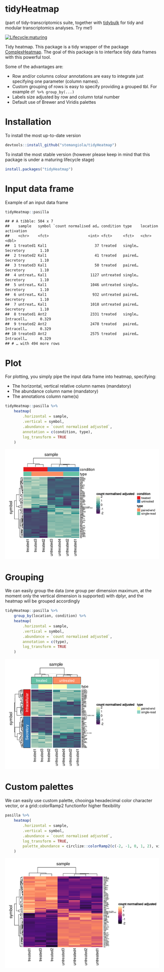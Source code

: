 tidyHeatmap
================

(part of tidy-transcriptomics suite, together with [tidybulk](github.com/stemangiola/tidybulk) for tidy and modular transcriptomics analyses. Try me!)

<!-- badges: start -->

[![Lifecycle:maturing](https://img.shields.io/badge/lifecycle-maturing-blue.svg)](https://www.tidyverse.org/lifecycle/#maturing)
<!-- badges: end -->

Tidy heatmap. This package is a tidy wrapper of the package
[ComplexHeatmap](https://bioconductor.org/packages/release/bioc/html/ComplexHeatmap.html).
The goal of this package is to interface tidy data frames with this
powerful tool.

Some of the advantages are:

  - Row and/or columns colour annotations are easy to integrate just
    specifying one parameter (column names).
  - Custom grouping of rows is easy to specify providing a grouped tbl.
    For example `df %>% group_by(...)`
  - Labels size adjusted by row and column total number
  - Default use of Brewer and Viridis palettes

# Installation

To install the most up-to-date version

``` r
devtools::install_github("stemangiola/tidyHeatmap")
```

To install the most stable version (however please keep in mind that
this package is under a maturing lifecycle stage)

``` r
install.packages("tidyHeatmap")
```

# Input data frame

Example of an input data frame

``` r
tidyHeatmap::pasilla
```

    ## # A tibble: 504 x 7
    ##    sample   symbol `count normalised ad… condition type    location   activation
    ##    <chr>    <fct>                  <int> <fct>     <fct>   <chr>           <dbl>
    ##  1 treated1 Kal1                      37 treated   single… Secretory       1.10 
    ##  2 treated2 Kal1                      41 treated   paired… Secretory       1.10 
    ##  3 treated3 Kal1                      50 treated   paired… Secretory       1.10 
    ##  4 untreat… Kal1                    1127 untreated single… Secretory       1.10 
    ##  5 untreat… Kal1                    1046 untreated single… Secretory       1.10 
    ##  6 untreat… Kal1                     932 untreated paired… Secretory       1.10 
    ##  7 untreat… Kal1                    1018 untreated paired… Secretory       1.10 
    ##  8 treated1 Ant2                    2331 treated   single… Intracell…      0.329
    ##  9 treated2 Ant2                    2478 treated   paired… Intracell…      0.329
    ## 10 treated3 Ant2                    2575 treated   paired… Intracell…      0.329
    ## # … with 494 more rows

# Plot

For plotting, you simply pipe the input data frame into heatmap,
specifying:

  - The horizontal, vertical relative column names (mandatory)
  - The abundance column name (mandatory)
  - The annotations column name(s)

<!-- end list -->

``` r
tidyHeatmap::pasilla %>%
    heatmap(
        .horizontal = sample,
        .vertical = symbol,
        .abundance = `count normalised adjusted`,
        annotation = c(condition, type),
        log_transform = TRUE
    )
```

![](README_files/figure-gfm/unnamed-chunk-5-1.png)<!-- -->

# Grouping

We can easily group the data (one group per dimension maximum, at the
moment only the vertical dimension is supported) with dplyr, and the
heatmap will be grouped accordingly

``` r
tidyHeatmap::pasilla %>%
    group_by(location, condition) %>%
    heatmap(
        .horizontal = sample,
        .vertical = symbol,
        .abundance = `count normalised adjusted`,
        annotation = c(type),
        log_transform = TRUE
    )
```

![](README_files/figure-gfm/unnamed-chunk-6-1.png)<!-- -->

# Custom palettes

We can easily use custom palette, chooinga hexadecimal color character
vector, or a grid::colorRamp2 functionfor higher flexibility

``` r
pasilla %>%
    heatmap(
        .horizontal = sample,
        .vertical = symbol,
        .abundance = `count normalised adjusted`,
        log_transform = TRUE, 
        palette_abundance = circlize::colorRamp2(c(-2, -1, 0, 1, 2), viridis::magma(5))
    )
```

![](README_files/figure-gfm/unnamed-chunk-7-1.png)<!-- -->
